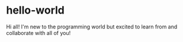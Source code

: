 # hello-world
Hi all! I'm new to the programming world but excited to learn from and collaborate with all of you!

